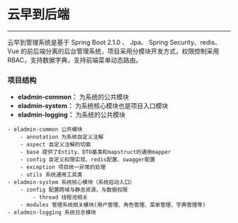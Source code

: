 # 云早到后端
---
云早到管理系统是基于 Spring Boot 2.1.0 、 Jpa、 Spring Security、redis、Vue 的前后端分离的后台管理系统，项目采用分模块开发方式，权限控制采用 RBAC，支持数据字典，支持前端菜单动态路由。
### 项目结构
+ **eladmin-common：** 为系统的公共模块
+ **eladmin-system：**  为系统核心模块也是项目入口模块
+ **eladmin-logging：** 为系统的公共模块
~~~
- eladmin-common 公共模块
    - annotation 为系统自定义注解
    - aspect 自定义注解的切面
    - base 提供了Entity、DTO基类和mapstruct的通用mapper
    - config 自定义权限实现、redis配置、swagger配置
    - exception 项目统一异常的处理
    - utils 系统通用工具类
- eladmin-system 系统核心模块（系统启动入口）
	- config 配置跨域与静态资源，与数据权限
	    - thread 线程池相关
	- modules 管理系统相关模块(用户管理、角色管理、菜单管理、字典管理等)
- eladmin-logging 系统日志模块  
~~~

